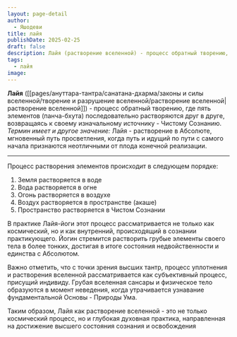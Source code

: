 ```yaml
---
layout: page-detail
author:
  - Яшодеви
title: лайя
publishDate: 2025-02-25
draft: false
description: Лайя (растворение вселенной) - процесс обратный творению, где пять элементов (панча-бхута) последовательно растворяются друг в друге, возвращаясь к своему изначальному источнику - Чистому Сознанию.
tags:
  - лайя
image:
---
```

**Лайя** ([[pages/ануттара-тантра/санатана-дхарма/законы и силы вселенной/творение и разрушение вселенной/растворение вселенной|растворение вселенной]]) - процесс обратный творению, где пять элементов (панча-бхута) последовательно растворяются друг в друге, возвращаясь к своему изначальному источнику - Чистому Сознанию.
*Термин имеет и другое значение:*
Лайя - растворение в Абсолюте, мгновенный путь просветления, когда путь и идущий по пути с самого начала признаются неотличными от плода конечной реализации.

---
Процесс растворения элементов происходит в следующем порядке:

1. Земля растворяется в воде
2. Вода растворяется в огне
3. Огонь растворяется в воздухе
4. Воздух растворяется в пространстве (акаше)
5. Пространство растворяется в Чистом Сознании

В практике Лайя-йоги этот процесс рассматривается не только как космический, но и как внутренний, происходящий в сознании практикующего. Йогин стремится растворить грубые элементы своего тела в более тонких, достигая в итоге состояния недвойственности и единства с Абсолютом.

Важно отметить, что с точки зрения высших тантр, процесс уплотнения и растворения вселенной рассматривается как субъективный процесс, присущий индивиду. Грубая вселенная сансары и физическое тело образуются в момент неведения, когда утрачивается узнавание фундаментальной Основы - Природы Ума.

Таким образом, Лайя как растворение вселенной - это не только космический процесс, но и глубокая духовная практика, направленная на достижение высшего состояния сознания и освобождения